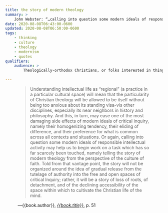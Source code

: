 ```yaml
---
title: the story of modern theology
summary: >
    John Webster: “…calling into question some modern ideals of responsible intellectual activity may help us to begin work on a task which has so far scarcely been touched, namely telling the story of modern theology from the perspective of the culture of faith.”
date: 2020-08-08T06:43:00-0600
updated: 2020-08-08T06:50:00-0600
tags:
    - thinking
    - culture
    - theology
    - modernism
    - quotes
qualifiers:
    audience: >
        Theologically-orthodox Christians, or folks interested in things that theologically-orthodox Christians think.

---
```


<figure class='quotation'>

> Understanding intellectual life as “regional” (a practice in a particular cultural space) will mean that the particularity of Christian theology will be allowed to be itself without being too anxious about its standing visa-vis other disciplines, especially its near neighbors in history and philosophy. And this, in turn, may ease one of the most damaging side effects of modern ideals of critical inquiry, namely their homogenizing tendency, their eliding of difference, and their preference for what is common across all contexts and situations. Or again, calling into question some modern ideals of responsible intellectual activity may help us to begin work on a task which has so far scarcely been touched, namely telling the story of modern theology from the perspective of the culture of faith. Told from that vantage point, the story will not be organized around the idea of gradual release from the tutelage of authority into the free and open spaces of critical Inquiry; rather, it will be a story of loss of roots, of detachment, and of the declining accessibility of the space within which to cultivate the Christian life of the mind.

<figcaption>—{{book.author}}, <a href="{{book.link}}"><cite>{{book.title}}</cite></a>, p. 51</figcaption>

</figure>
